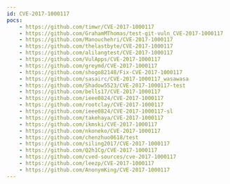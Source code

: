 ```yaml
---
id: CVE-2017-1000117
pocs:
    - https://github.com/timwr/CVE-2017-1000117
    - https://github.com/GrahamMThomas/test-git-vuln_CVE-2017-1000117
    - https://github.com/Manouchehri/CVE-2017-1000117
    - https://github.com/thelastbyte/CVE-2017-1000117
    - https://github.com/alilangtest/CVE-2017-1000117
    - https://github.com/VulApps/CVE-2017-1000117
    - https://github.com/greymd/CVE-2017-1000117
    - https://github.com/shogo82148/Fix-CVE-2017-1000117
    - https://github.com/sasairc/CVE-2017-1000117_wasawasa
    - https://github.com/Shadow5523/CVE-2017-1000117-test
    - https://github.com/bells17/CVE-2017-1000117
    - https://github.com/ieee0824/CVE-2017-1000117
    - https://github.com/rootclay/CVE-2017-1000117
    - https://github.com/ieee0824/CVE-2017-1000117-sl
    - https://github.com/takehaya/CVE-2017-1000117
    - https://github.com/ikmski/CVE-2017-1000117
    - https://github.com/nkoneko/CVE-2017-1000117
    - https://github.com/chenzhuo0618/test
    - https://github.com/siling2017/CVE-2017-1000117
    - https://github.com/Q2h1Cg/CVE-2017-1000117
    - https://github.com/cved-sources/cve-2017-1000117
    - https://github.com/leezp/CVE-2017-1000117
    - https://github.com/AnonymKing/CVE-2017-1000117
---
```

